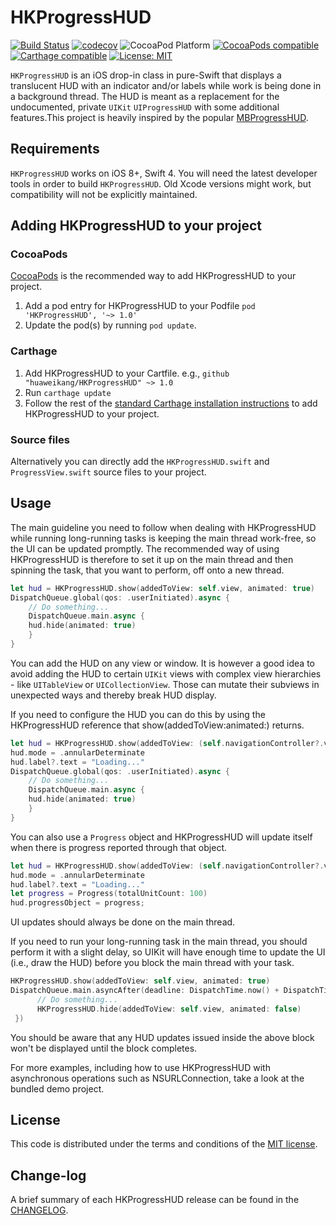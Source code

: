 # HKProgressHUD

[![Build Status](https://travis-ci.org/huaweikang/HKProgressHUD.svg?branch=master)](https://travis-ci.org/huaweikang/HKProgressHUD)
[![codecov](https://codecov.io/gh/huaweikang/HKProgressHUD/branch/master/graph/badge.svg)](https://codecov.io/gh/huaweikang/HKProgressHUD)
![CocoaPod Platform](https://img.shields.io/cocoapods/p/HKProgressHUD.svg?style=flat)
[![CocoaPods compatible](https://img.shields.io/cocoapods/v/HKProgressHUD.svg?style=flat)](https://cocoapods.org/pods/HKProgressHUD)
[![Carthage compatible](https://img.shields.io/badge/Carthage-compatible-4BC51D.svg?style=flat)](https://github.com/Carthage/Carthage#adding-frameworks-to-an-application)
[![License: MIT](https://img.shields.io/cocoapods/l/HKProgressHUD.svg?style=flat)](http://opensource.org/licenses/MIT)

`HKProgressHUD` is an iOS drop-in class in pure-Swift that displays a translucent HUD with an indicator and/or labels while work is being done in a background thread. The HUD is meant as a replacement for the undocumented, private `UIKit` `UIProgressHUD` with some additional features.This project is heavily inspired by the popular [MBProgressHUD](https://github.com/jdg/MBProgressHUD).

## Requirements
`HKProgressHUD` works on iOS 8+, Swift 4.
You will need the latest developer tools in order to build `HKProgressHUD`. Old Xcode versions might work, but compatibility will not be explicitly maintained.

## Adding HKProgressHUD to your project

### CocoaPods

[CocoaPods](http://cocoapods.org) is the recommended way to add HKProgressHUD to your project.

1. Add a pod entry for HKProgressHUD to your Podfile `pod 'HKProgressHUD', '~> 1.0'`
2. Update the pod(s) by running `pod update`.

### Carthage

1. Add HKProgressHUD to your Cartfile. e.g., `github "huaweikang/HKProgressHUD" ~> 1.0`
2. Run `carthage update`
3. Follow the rest of the [standard Carthage installation instructions](https://github.com/Carthage/Carthage#adding-frameworks-to-an-application) to add HKProgressHUD to your project.

### Source files

Alternatively you can directly add the `HKProgressHUD.swift` and `ProgressView.swift` source files to your project.

## Usage

The main guideline you need to follow when dealing with HKProgressHUD while running long-running tasks is keeping the main thread work-free, so the UI can be updated promptly. The recommended way of using HKProgressHUD is therefore to set it up on the main thread and then spinning the task, that you want to perform, off onto a new thread.

```swift
let hud = HKProgressHUD.show(addedToView: self.view, animated: true)
DispatchQueue.global(qos: .userInitiated).async {
    // Do something...
    DispatchQueue.main.async {
    hud.hide(animated: true)
    }
}
```

You can add the HUD on any view or window. It is however a good idea to avoid adding the HUD to certain `UIKit` views with complex view hierarchies - like `UITableView` or `UICollectionView`. Those can mutate their subviews in unexpected ways and thereby break HUD display. 

If you need to configure the HUD you can do this by using the HKProgressHUD reference that show(addedToView:animated:) returns.

```swift
let hud = HKProgressHUD.show(addedToView: (self.navigationController?.view)!, animated: true)
hud.mode = .annularDeterminate
hud.label?.text = "Loading..."
DispatchQueue.global(qos: .userInitiated).async {
    // Do something...
    DispatchQueue.main.async {
    hud.hide(animated: true)
    }
}
```

You can also use a `Progress` object and HKProgressHUD will update itself when there is progress reported through that object.

```swift
let hud = HKProgressHUD.show(addedToView: (self.navigationController?.view)!, animated: true)
hud.mode = .annularDeterminate
hud.label?.text = "Loading..."
let progress = Progress(totalUnitCount: 100)
hud.progressObject = progress;
```

UI updates should always be done on the main thread.

If you need to run your long-running task in the main thread, you should perform it with a slight delay, so UIKit will have enough time to update the UI (i.e., draw the HUD) before you block the main thread with your task.

```swift
HKProgressHUD.show(addedToView: self.view, animated: true)
DispatchQueue.main.asyncAfter(deadline: DispatchTime.now() + DispatchTimeInterval.seconds(3), execute: {
      // Do something...
      HKProgressHUD.hide(addedToView: self.view, animated: false)
 })
```

You should be aware that any HUD updates issued inside the above block won't be displayed until the block completes.

For more examples, including how to use HKProgressHUD with asynchronous operations such as NSURLConnection, take a look at the bundled demo project. 

## License

This code is distributed under the terms and conditions of the [MIT license](LICENSE).

## Change-log

A brief summary of each HKProgressHUD release can be found in the [CHANGELOG](CHANGELOG.md).
